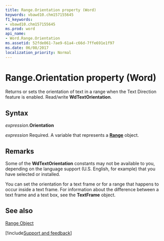 ```yaml
---
title: Range.Orientation property (Word)
keywords: vbawd10.chm157155645
f1_keywords:
- vbawd10.chm157155645
ms.prod: word
api_name:
- Word.Range.Orientation
ms.assetid: 52fde061-7ae9-61a4-c66d-7ffe691e1f97
ms.date: 06/08/2017
localization_priority: Normal
---
```



# Range.Orientation property (Word)

Returns or sets the orientation of text in a range when the Text Direction feature is enabled. Read/write  **WdTextOrientation**.


## Syntax

_expression_.**Orientation**

_expression_ Required. A variable that represents a **[Range](Word.Range.md)** object.


## Remarks

Some of the  **WdTextOrientation** constants may not be available to you, depending on the language support (U.S. English, for example) that you have selected or installed.

You can set the orientation for a text frame or for a range that happens to occur inside a text frame. For information about the difference between a text frame and a text box, see the  **TextFrame** object.


## See also


[Range Object](Word.Range.md)

[!include[Support and feedback](~/includes/feedback-boilerplate.md)]